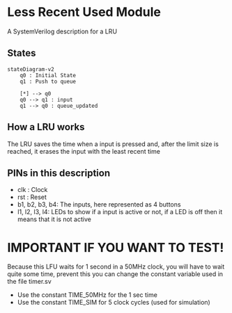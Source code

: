 # Less Recent Used Module

A SystemVerilog description for a LRU

## States

```mermaid
stateDiagram-v2
	q0 : Initial State
	q1 : Push to queue

	[*] --> q0
	q0 --> q1 : input
	q1 --> q0 : queue_updated
```

## How a LRU works

The LRU saves the time when a input is pressed and, after the limit size is reached, it erases the input with the least recent time

## PINs in this description

- clk : Clock
- rst : Reset
- b1, b2, b3, b4: The inputs, here represented as 4 buttons
- l1, l2, l3, l4: LEDs to show if a input is active or not, if a LED is off then it means that it is not active

# IMPORTANT IF YOU WANT TO TEST!

Because this LFU waits for 1 second in a 50MHz clock, you will have to wait quite some time, prevent this you can change the constant variable used in the file timer.sv

- Use the constant TIME_50MHz for the 1 sec time
- Use the constant TIME_SIM for 5 clock cycles (used for simulation)
